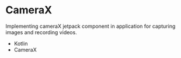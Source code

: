 # CameraX

Implementing cameraX jetpack component in application for capturing images and recording videos.
- Kotlin
- CameraX 
